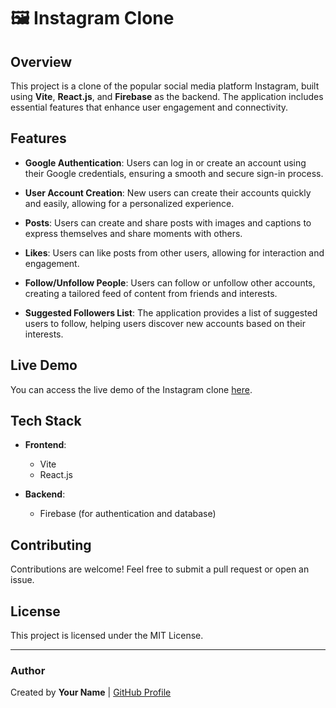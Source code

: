 # 🖼️ Instagram Clone


## Overview

This project is a clone of the popular social media platform Instagram, built using **Vite**, **React.js**, and **Firebase** as the backend. The application includes essential features that enhance user engagement and connectivity.

## Features

- **Google Authentication**: Users can log in or create an account using their Google credentials, ensuring a smooth and secure sign-in process.
  
- **User Account Creation**: New users can create their accounts quickly and easily, allowing for a personalized experience.
  
- **Posts**: Users can create and share posts with images and captions to express themselves and share moments with others.
  
- **Likes**: Users can like posts from other users, allowing for interaction and engagement.
  
- **Follow/Unfollow People**: Users can follow or unfollow other accounts, creating a tailored feed of content from friends and interests.
  
- **Suggested Followers List**: The application provides a list of suggested users to follow, helping users discover new accounts based on their interests.

## Live Demo

You can access the live demo of the Instagram clone [here](http://localhost:5175/).

## Tech Stack

- **Frontend**: 
  - Vite
  - React.js

- **Backend**:
  - Firebase (for authentication and database)

## Contributing

Contributions are welcome! Feel free to submit a pull request or open an issue.

## License

This project is licensed under the MIT License.

---

### Author

Created by **Your Name** | [GitHub Profile](https://github.com/Smruti0603)
